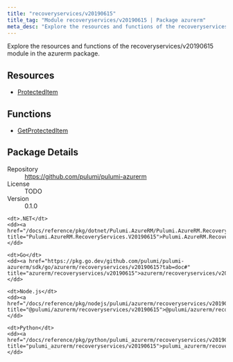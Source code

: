 ```yaml
---
title: "recoveryservices/v20190615"
title_tag: "Module recoveryservices/v20190615 | Package azurerm"
meta_desc: "Explore the resources and functions of the recoveryservices/v20190615 module in the azurerm package."
---
```


<!-- WARNING: this file was generated by Pulumi Docs Generator. -->
<!-- Do not edit by hand unless you're certain you know what you are doing! -->

Explore the resources and functions of the recoveryservices/v20190615 module in the azurerm package.

<h2 id="resources">Resources</h2>
<ul class="api">
    <li><a href="protecteditem" title="ProtectedItem"><span class="symbol resource"></span>ProtectedItem</a></li>
</ul>

<h2 id="functions">Functions</h2>
<ul class="api">
    <li><a href="getprotecteditem" title="GetProtectedItem"><span class="symbol function"></span>GetProtectedItem</a></li>
</ul>

<h2 id="package-details">Package Details</h2>
<dl class="package-details">
	<dt>Repository</dt>
	<dd><a href="https://github.com/pulumi/pulumi-azurerm">https://github.com/pulumi/pulumi-azurerm</a></dd>
	<dt>License</dt>
	<dd>TODO</dd>
	<dt>Version</dt>
	<dd>0.1.0</dd>
</dl>



<dl class="tabular">

    <dt>.NET</dt>
    <dd><a href="/docs/reference/pkg/dotnet/Pulumi.AzureRM/Pulumi.AzureRM.RecoveryServices.V20190615.html" title="Pulumi.AzureRM.RecoveryServices.V20190615">Pulumi.AzureRM.RecoveryServices.V20190615</a></dd>

    <dt>Go</dt>
    <dd><a href="https://pkg.go.dev/github.com/pulumi/pulumi-azurerm/sdk/go/azurerm/recoveryservices/v20190615?tab=doc#" title="azurerm/recoveryservices/v20190615">azurerm/recoveryservices/v20190615</a></dd>

    <dt>Node.js</dt>
    <dd><a href="/docs/reference/pkg/nodejs/pulumi/azurerm/recoveryservices/v20190615/#" title="@pulumi/azurerm/recoveryservices/v20190615">@pulumi/azurerm/recoveryservices/v20190615</a></dd>

    <dt>Python</dt>
    <dd><a href="/docs/reference/pkg/python/pulumi_azurerm/recoveryservices/v20190615" title="pulumi_azurerm/recoveryservices/v20190615">pulumi_azurerm/recoveryservices/v20190615</a></dd>

</dl>

